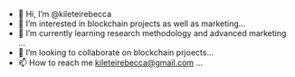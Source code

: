 - 👋 Hi, I’m @kileteirebecca
- 👀 I’m interested in blockchain projects as well as marketing...
- 🌱 I’m currently learning research methodology and advanced marketing ...
- 💞️ I’m looking to collaborate on  blockchain prjoects...
- 📫 How to reach me kileteirebecca@gmail.com ...

<!---
kileteirebecca/kileteirebecca is a ✨ special ✨ repository because its `README.md` (this file) appears on your GitHub profile.
You can click the Preview link to take a look at your changes.
--->
